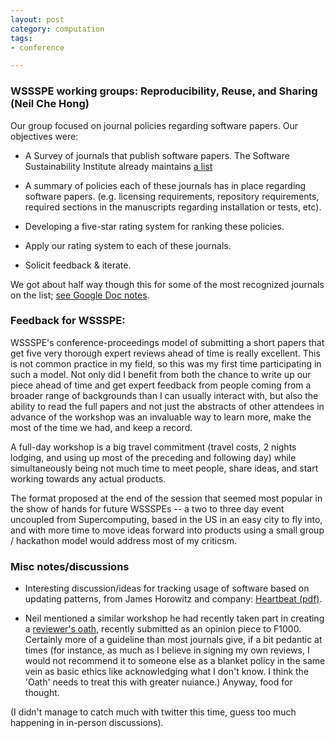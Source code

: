```yaml
---
layout: post
category: computation
tags:
- conference

---
```



### WSSSPE working groups: Reproducibility, Reuse, and Sharing (Neil Che Hong) ###

Our group focused on journal policies regarding software papers.
Our objectives were:

- A Survey of journals that publish software papers.
The Software Sustainability Institute already maintains [a
list](http://www.software.ac.uk/resources/guides/which-journals-should-i-publish-my-software)

- A summary of policies each of these journals has in place regarding
software papers. (e.g. licensing requirements, repository requirements,
required sections in the manuscripts regarding installation or tests,
etc).

- Developing a five-star rating system for ranking these policies.

- Apply our rating system to each of these journals.

- Solicit feedback & iterate.

We got about half way though this for some of the
most recognized journals on the list; [see Google Doc
notes](https://docs.google.com/document/d/1Mivadj16_9tPrw8Nxmhp72AtNC0BEVO-f7M84FXTbSU/edit?usp=drive_web).

### Feedback for WSSSPE: ###

WSSSPE's conference-proceedings model of submitting a short papers that
get five very thorough expert reviews ahead of time is really excellent.
This is not common practice in my field, so this was my first time
participating in such a model.  Not only did I benefit from both the
chance to write up our piece ahead of time and get expert feedback from
people coming from a broader range of backgrounds than I can usually
interact with, but also the ability to read the full papers and not
just the abstracts of other attendees in advance of the workshop was an
invaluable way to learn more, make the most of the time we had, and keep
a record.

A full-day workshop is a big travel commitment (travel costs, 2 nights
lodging, and using up most of the preceding and following day) while
simultaneously being not much time to meet people, share ideas, and
start working towards any actual products.

The format proposed at the end of the session that seemed most popular
in the show of hands for future WSSSPEs -- a two to three day event
uncoupled from Supercomputing, based in the US in an easy city to fly
into, and with more time to move ideas forward into products using a
small group / hackathon model would address most of my criticsm.

### Misc notes/discussions ###

- Interesting discussion/ideas for tracking usage of software based on updating
patterns, from James Horowitz and company: [Heartbeat (pdf)](http://james.howison.name/pubs/wiggins2009heartbeat-meas0.pdf).

- Neil mentioned a similar workshop he had recently taken part in creating
a [reviewer's oath](http://m.f1000research.com/articles/3-271/v1),
recently submitted as an opinion piece to F1000.  Certainly more of
a guideline than most journals give, if a bit pedantic at times (for
instance, as much as I believe in signing my own reviews, I would not
recommend it to someone else as a blanket policy in the same vein as
basic ethics like acknowledging what I don't know. I think the 'Oath'
needs to treat this with greater nuiance.) Anyway, food for thought.

(I didn't manage to catch much with twitter this time, guess too much
happening in in-person discussions).

